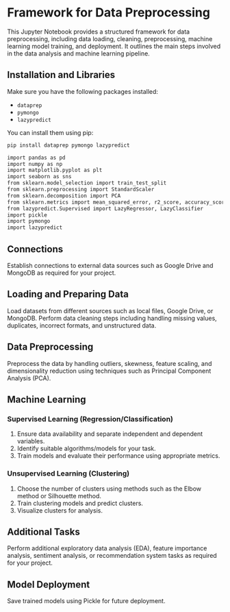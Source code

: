 # Framework for Data Preprocessing

This Jupyter Notebook provides a structured framework for data preprocessing, including data loading, cleaning, preprocessing, machine learning model training, and deployment. It outlines the main steps involved in the data analysis and machine learning pipeline.

## Installation and Libraries

Make sure you have the following packages installed:

- `dataprep`
- `pymongo`
- `lazypredict`

You can install them using pip:

```bash
pip install dataprep pymongo lazypredict
```

```bash
import pandas as pd
import numpy as np
import matplotlib.pyplot as plt
import seaborn as sns
from sklearn.model_selection import train_test_split
from sklearn.preprocessing import StandardScaler
from sklearn.decomposition import PCA
from sklearn.metrics import mean_squared_error, r2_score, accuracy_score, precision_score, recall_score, f1_score, roc_curve, roc_auc_score
from lazypredict.Supervised import LazyRegressor, LazyClassifier
import pickle
import pymongo
import lazypredict
```

## Connections
Establish connections to external data sources such as Google Drive and MongoDB as required for your project.

## Loading and Preparing Data
Load datasets from different sources such as local files, Google Drive, or MongoDB. Perform data cleaning steps including handling missing values, duplicates, incorrect formats, and unstructured data.

## Data Preprocessing
Preprocess the data by handling outliers, skewness, feature scaling, and dimensionality reduction using techniques such as Principal Component Analysis (PCA).

## Machine Learning
### Supervised Learning (Regression/Classification)
1. Ensure data availability and separate independent and dependent variables.
2. Identify suitable algorithms/models for your task.
3. Train models and evaluate their performance using appropriate metrics.

### Unsupervised Learning (Clustering)
1. Choose the number of clusters using methods such as the Elbow method or Silhouette method.
2. Train clustering models and predict clusters.
3. Visualize clusters for analysis.

## Additional Tasks
Perform additional exploratory data analysis (EDA), feature importance analysis, sentiment analysis, or recommendation system tasks as required for your project.

## Model Deployment
Save trained models using Pickle for future deployment.
